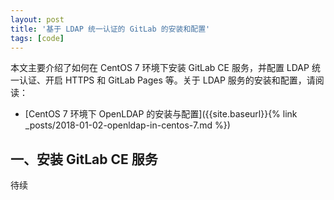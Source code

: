 ```yaml
---
layout: post
title: '基于 LDAP 统一认证的 GitLab 的安装和配置'
tags: [code]
---
```


本文主要介绍了如何在 CentOS 7 环境下安装 GitLab CE 服务，并配置 LDAP 统一认证、开启 HTTPS 和 GitLab Pages 等。关于 LDAP 服务的安装和配置，请阅读：

* [CentOS 7 环境下 OpenLDAP 的安装与配置]({{site.baseurl}}{% link _posts/2018-01-02-openldap-in-centos-7.md %})

## 一、安装 GitLab CE 服务

待续